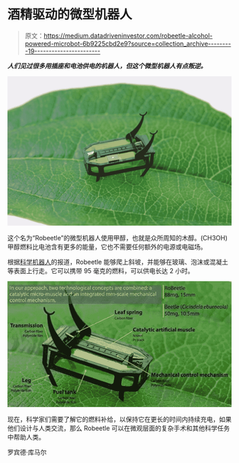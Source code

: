 # 酒精驱动的微型机器人

> 原文：<https://medium.datadriveninvestor.com/robeetle-alcohol-powered-microbot-6b9225cbd2e9?source=collection_archive---------19----------------------->

***人们见过很多用插座和电池供电的机器人，但这个微型机器人有点叛逆。***

![](img/bbe47679abff02f00fc4e675e8bb06c5.png)

这个名为“Robeetle”的微型机器人使用甲醇，也就是众所周知的木醇。(CH3OH)甲醇燃料比电池含有更多的能量，它也不需要任何额外的电源或电磁场。

根据[科学机器人](https://www.linkedin.com/company/scienceegypt/)的报道，Robeetle 能够爬上斜坡，并能够在玻璃、泡沫或混凝土等表面上行走。它可以携带 95 毫克的燃料，可以供电长达 2 小时。

![](img/072939f480ec320f1a26d3f4c08458fb.png)

现在，科学家们需要了解它的燃料补给，以保持它在更长的时间内持续充电，如果他们设计与人类交流，那么 Robeetle 可以在微观层面的复杂手术和其他科学任务中帮助人类。

罗宾德·库马尔
